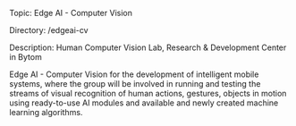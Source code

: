 Topic: Edge AI - Computer Vision

Directory: /edgeai-cv

Description: Human Computer Vision Lab, Research & Development Center in Bytom

Edge AI - Computer Vision for the development of intelligent mobile systems, where the group will be involved in running and testing the streams of visual recognition of human actions, gestures, objects in motion using ready-to-use AI modules and available and newly created machine learning algorithms.
